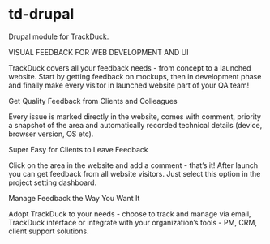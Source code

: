 td-drupal
=========

Drupal module for TrackDuck.

VISUAL FEEDBACK FOR WEB DEVELOPMENT AND UI

TrackDuck covers all your feedback needs - from concept to a launched website. Start by getting feedback on mockups, then in development phase and finally make every visitor in launched website part of your QA team!

Get Quality Feedback from Clients and Colleagues

Every issue is marked directly in the website, comes with comment, priority a snapshot of the area and automatically recorded technical details (device, browser version, OS etc).

Super Easy for Clients to Leave Feedback

Click on the area in the website and add a comment - that’s it! After launch you can get feedback from all website visitors. Just select this option in the project setting dashboard.

Manage Feedback the Way You Want It

Adopt TrackDuck to your needs - choose to track and manage via email, TrackDuck interface or integrate with your organization’s tools - PM, CRM, client support solutions.
